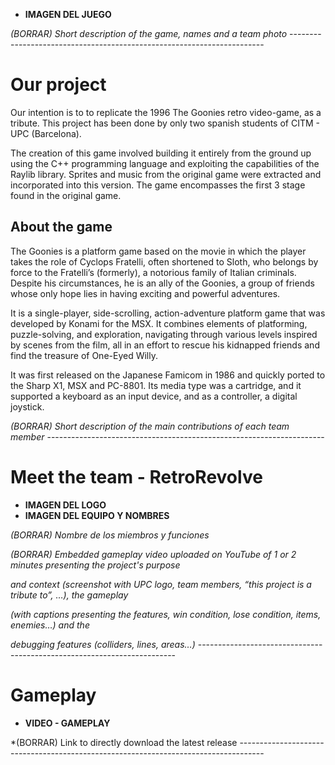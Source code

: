 
* **IMAGEN DEL JUEGO**

*(BORRAR) Short description of the game, names and a team photo* -----------------------------------------------------------------------
# Our project

Our intention is to to replicate the 1996 The Goonies retro video-game, as a tribute. This project has been done by only two spanish students of CITM - UPC (Barcelona).

The creation of this game involved building it entirely from the ground up using the C++ programming language and exploiting the capabilities of the Raylib library. Sprites and music from the original game were extracted and incorporated into this version. The game encompasses the first 3 stage found in the original game.

## About the game

The Goonies is a platform game based on the movie in which the player takes the role of Cyclops Fratelli, often shortened to Sloth, who belongs by force to the Fratelli’s (formerly), a notorious family of Italian criminals. Despite his circumstances, he is an ally of the Goonies, a group of friends whose only hope lies in having exciting and powerful adventures.

It is a single-player, side-scrolling, action-adventure platform game that was developed by Konami for the MSX. It combines elements of platforming, puzzle-solving, and exploration, navigating through various levels inspired by scenes from the film, all in an effort to rescue his kidnapped friends and find the treasure of One-Eyed Willy.

It was first released on the Japanese Famicom in 1986 and quickly ported to the Sharp X1, MSX and PC-8801. Its media type was a cartridge, and it supported a keyboard as an input device, and as a controller, a digital joystick.

*(BORRAR) Short description of the main contributions of each team member* ---------------------------------------------------------------------
# Meet the team - RetroRevolve
* **IMAGEN DEL LOGO**
* **IMAGEN DEL EQUIPO Y NOMBRES**

*(BORRAR) Nombre de los miembros y funciones*

*(BORRAR) Embedded gameplay video uploaded on YouTube of 1 or 2 minutes presenting the project's purpose*

*and context (screenshot with UPC logo, team members, “this project is a tribute to”, …), the gameplay*

*(with captions presenting the features, win condition, lose condition, items, enemies…) and the*

*debugging features (colliders, lines, areas…)*  ------------------------------------------------------------------------


# Gameplay

* **VIDEO - GAMEPLAY**


*(BORRAR) Link to directly download the latest release ------------------------------------------------------------------------------------
